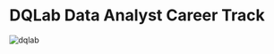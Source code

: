 # DQLab Data Analyst Career Track
![dqlab](https://user-images.githubusercontent.com/128627819/235391223-dc8896e2-2706-4296-8eab-39031257c044.png)
